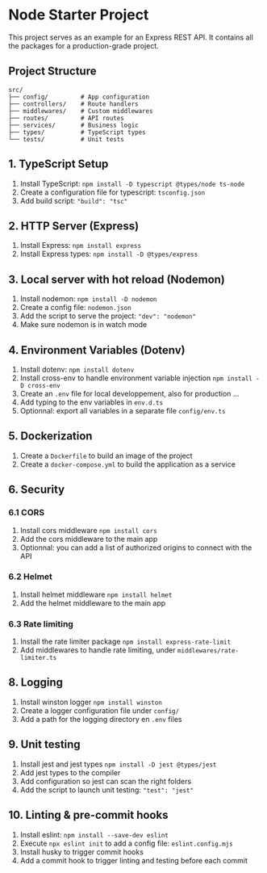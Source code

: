 # Node Starter Project

This project serves as an example for an Express REST API.
It contains all the packages for a production-grade project.

## Project Structure

```
src/
├── config/         # App configuration
├── controllers/    # Route handlers
├── middlewares/    # Custom middlewares
├── routes/         # API routes
├── services/       # Business logic
├── types/          # TypeScript types
└── tests/          # Unit tests
```

## 1. TypeScript Setup

1. Install TypeScript: `npm install -D typescript @types/node ts-node`
2. Create a configuration file for typescript: `tsconfig.json`
3. Add build script: `"build": "tsc"`

## 2. HTTP Server (Express)

1. Install Express: `npm install express`
2. Install Express types: `npm install -D @types/express`

## 3. Local server with hot reload (Nodemon)

1. Install nodemon: `npm install -D nodemon`
2. Create a config file: `nodemon.json`
3. Add the script to serve the project: `"dev": "nodemon"`
4. Make sure nodemon is in watch mode

## 4. Environment Variables (Dotenv)

1. Install dotenv: `npm install dotenv`
2. Install cross-env to handle environment variable injection `npm install -D cross-env`
3. Create an `.env` file for local developpement, also for production ...
4. Add typing to the env variables in `env.d.ts`
5. Optionnal: export all variables in a separate file `config/env.ts`

## 5. Dockerization

1. Create a `Dockerfile` to build an image of the project
2. Create a `docker-compose.yml` to build the application as a service

## 6. Security

### 6.1 CORS

1. Install cors middleware `npm install cors`
2. Add the cors middleware to the main app
3. Optionnal: you can add a list of authorized origins to connect with the API

### 6.2 Helmet

1. Install helmet middleware `npm install helmet`
2. Add the helmet middleware to the main app

### 6.3 Rate limiting

1. Install the rate limiter package `npm install express-rate-limit`
2. Add middlewares to handle rate limiting, under `middlewares/rate-limiter.ts`

## 8. Logging

1. Install winston logger `npm install winston`
2. Create a logger configuration file under `config/`
3. Add a path for the logging directory en `.env` files

## 9. Unit testing

1. Install jest and jest types `npm install -D jest @types/jest`
2. Add jest types to the compiler
3. Add configuration so jest can scan the right folders
4. Add the script to launch unit testing: `"test": "jest"`

## 10. Linting & pre-commit hooks

1. Install eslint: `npm install --save-dev eslint`
2. Execute `npx eslint init` to add a config file: `eslint.config.mjs`
3. Install husky to trigger commit hooks
4. Add a commit hook to trigger linting and testing before each commit
